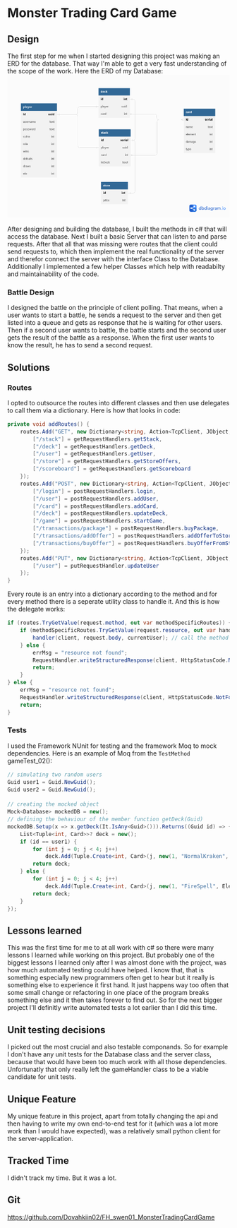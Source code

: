 # Monster Trading Card Game 
## Design
The first step for me when I started designing this project was making an ERD for the database. That way I'm able to get a very fast understanding of the scope of the work. Here the ERD of my Database:
![ERD image](imgs/FH_swen01_MonsterTradingCardGame.png)

After designing and building the database, I built the methods in c# that will access the database.
Next I built a basic Server that can listen to and parse requests.
After that all that was missing were routes that the client could send requests to, which then implement the real functionality of the server and therefor connect the server with the interface Class to the Database.
Additionally I implemented a few helper Classes which help with readabilty and maintainability of the code.

### Battle Design
I designed the battle on the principle of client polling. That means, when a user wants to start a battle, he sends a request to the server and then get listed into a queue and gets as response that he is waiting for other users. Then if a second user wants to battle, the battle starts and the second user gets the result of the battle as a response.
When the first user wants to know the result, he has to send a second request.

## Solutions
### Routes
I opted to outsource the routes into different classes and then use delegates to call them via a dictionary. Here is how that looks in code:
```cs
private void addRoutes() {
    routes.Add("GET", new Dictionary<string, Action<TcpClient, JObject, User>> {
        ["/stack"] = getRequestHandlers.getStack,
        ["/deck"] = getRequestHandlers.getDeck,
        ["/user"] = getRequestHandlers.getUser,
        ["/store"] = getRequestHandlers.getStoreOffers,
        ["/scoreboard"] = getRequestHandlers.getScoreboard
    });
    routes.Add("POST", new Dictionary<string, Action<TcpClient, JObject, User>> {
        ["/login"] = postRequestHandlers.login,
        ["/user"] = postRequestHandlers.addUser,
        ["/card"] = postRequestHandlers.addCard,
        ["/deck"] = postRequestHandlers.updateDeck,
        ["/game"] = postRequestHandlers.startGame,
        ["/transactions/package"] = postRequestHandlers.buyPackage,
        ["/transactions/addOffer"] = postRequestHandlers.addOfferToStore,
        ["/transactions/buyOffer"] = postRequestHandlers.buyOfferFromStore
    });
    routes.Add("PUT", new Dictionary<string, Action<TcpClient, JObject, User>> {
        ["/user"] = putRequestHandler.updateUser
    });
}
```
Every route is an entry into a dictionary according to the method and for every method there is a seperate utility class to handle it. And this is how the delegate works:
```cs
if (routes.TryGetValue(request.method, out var methodSpecificRoutes)) {
    if (methodSpecificRoutes.TryGetValue(request.resource, out var handler)) {
        handler(client, request.body, currentUser); // call the method from the dict
    } else {
        errMsg = "resource not found";
        RequestHandler.writeStructuredResponse(client, HttpStatusCode.NotFound, errMsg);
        return;
    }
} else {
    errMsg = "resource not found";
    RequestHandler.writeStructuredResponse(client, HttpStatusCode.NotFound, errMsg);
    return;
}
```
### Tests
I used the Framework NUnit for testing and the framework Moq to mock dependencies. Here is an example of Moq from the ``TestMethod`` gameTest_02():
```cs
// simulating two random users
Guid user1 = Guid.NewGuid();
Guid user2 = Guid.NewGuid();

// creating the mocked object
Mock<Database> mockedDB = new();
// defining the behaviour of the member function getDeck(Guid)
mockedDB.Setup(x => x.getDeck(It.IsAny<Guid>())).Returns((Guid id) => {
    List<Tuple<int, Card>>? deck = new();
    if (id == user1) {
        for (int j = 0; j < 4; j++)
            deck.Add(Tuple.Create<int, Card>(j, new(1, "NormalKraken", Element.NORMAL, 12, Type.KRAKEN)));
        return deck;
    } else {
        for (int j = 0; j < 4; j++)
            deck.Add(Tuple.Create<int, Card>(j, new(1, "FireSpell", Element.FIRE, 12, Type.SPELL)));
        return deck;
    }
});
```

## Lessons learned
This was the first time for me to at all work with c# so there were many lessons I learned while working on this project.
But probably one of the biggest lessons I learned only after I was almost done with the project, was how much automated testing could have helped. I know that, that is something especially new programmers often get to hear but it really is something else to experience it first hand. It just happens way too often that some small change or refactoring in one place of the program breaks something else and it then takes forever to find out. So for the next bigger project I'll definitly write automated tests a lot earlier than I did this time.

## Unit testing decisions
I picked out the most crucial and also testable componands. So for example I don't have any unit tests for the Database class and the server class, because that would have been too much work with all those dependencies. Unfortunatly that only really left the gameHandler class to be a viable candidate for unit tests.

## Unique Feature
My unique feature in this project, apart from totally changing the api and then having to write my own end-to-end test for it (which was a lot more work than I would have expected), was a relatively small python client for the server-application.

## Tracked Time
I didn't track my time. But it was a lot.

## Git
https://github.com/Dovahkiin02/FH_swen01_MonsterTradingCardGame
